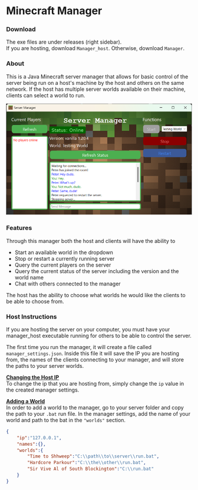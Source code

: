 # Minecraft Manager

### Download
The exe files are under releases (right sidebar).  
If you are hosting, download `Manager_host`. Otherwise, download `Manager`.

### About
This is a Java Minecraft server manager that allows for basic control of the server being run on a host's machine by the host and others on the same network. If the host has multiple server worlds available on their machine, clients can select a world to run. 
  
![Manager Window](Images/window.png)

### Features
Through this manager both the host and clients will have the ability to
- Start an available world in the dropdown
- Stop or restart a currently running server
- Query the current players on the server
- Query the current status of the server including the version and the world name
- Chat with others connected to the manager
  
The host has the ability to choose what worlds he would like the clients to be able to choose from.

### Host Instructions
If you are hosting the server on your computer, you must have your manager_host executable running for others to be able to control the server.
  
The first time you run the manager, it will create a file called `manager_settings.json`. Inside this file it will save the IP you are hosting from, the names of the clients connecting to your manager, and will store the paths to your server worlds. 

**<u>Changing the Host IP</u>**  
To change the ip that you are hosting from, simply change the `ip` value in the created manager settings.

**<u>Adding a World</u>**  
In order to add a world to the manager, go to your server folder and copy the path to your `.bat` run file. In the manager settings, add the name of your world and path to the bat in the `"worlds"` section.
``` json
{
    "ip":"127.0.0.1",
    "names":{},
    "worlds":{
        "Time to Shhweep":"C:\\path\\to\\server\\run.bat",
        "Hardcore Parkour":"C:\\the\\other\\run.bat",
        "Sir Vive Al of South Blockington":"C:\\run.bat"
    }
}
```
